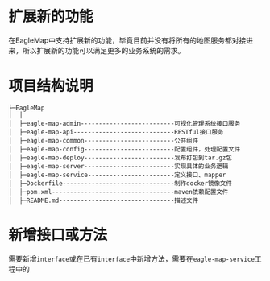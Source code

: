 # 扩展新的功能

在EagleMap中支持扩展新的功能，毕竟目前并没有将所有的地图服务都对接进来，所以扩展新的功能可以满足更多的业务系统的需求。

# 项目结构说明

~~~
├─EagleMap
│  │  
│  ├─eagle-map-admin--------------------------可视化管理系统接口服务
│  ├─eagle-map-api----------------------------RESTful接口服务
│  ├─eagle-map-common-------------------------公共组件
│  ├─eagle-map-config-------------------------配置组件，处理配置文件
│  ├─eagle-map-deploy-------------------------发布打包到tar.gz包
│  ├─eagle-map-server-------------------------实现具体的业务逻辑
│  ├─eagle-map-service------------------------定义接口、mapper
│  ├─Dockerfile-------------------------------制作docker镜像文件
│  ├─pom.xml----------------------------------maven依赖配置文件
│  ├─README.md--------------------------------描述文件
~~~

# 新增接口或方法

需要新增`interface`或在已有`interface`中新增方法，需要在`eagle-map-service`工程中的

